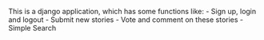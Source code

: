 
This is a django application, which has some functions like:
    - Sign up, login and logout
    - Submit new stories
    - Vote and comment on these stories
    - Simple Search 